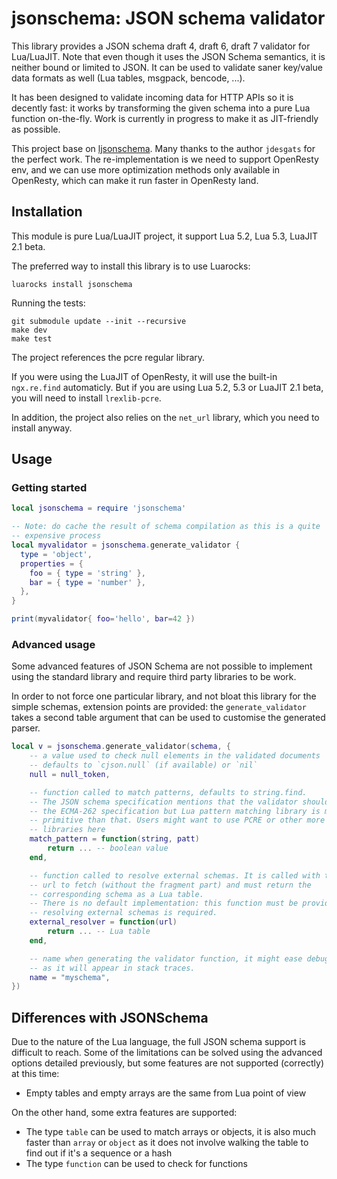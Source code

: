 jsonschema: JSON schema validator
===========================================

This library provides a JSON schema draft 4, draft 6, draft 7 validator for Lua/LuaJIT.
Note that even though it uses the JSON Schema semantics, it is neither bound or limited
to JSON. It can be used to validate saner key/value data formats as well (Lua
tables, msgpack, bencode, ...).

It has been designed to validate incoming data for HTTP APIs so it is decently
fast: it works by transforming the given schema into a pure Lua function
on-the-fly. Work is currently in progress to make it as JIT-friendly as
possible.

This project base on [ljsonschema](https://github.com/jdesgats/ljsonschema). Many thanks to the author `jdesgats` for the perfect work. The re-implementation is we need to support OpenResty env,
and we can use more optimization methods only available in OpenResty, which can make it run faster in OpenResty land.

Installation
------------

This module is pure Lua/LuaJIT project, it support Lua 5.2, Lua 5.3, LuaJIT 2.1 beta.

The preferred way to install this library is to use Luarocks:

    luarocks install jsonschema

Running the tests:

    git submodule update --init --recursive
    make dev
    make test

The project references the pcre regular library.

If you were using the LuaJIT of OpenResty, it will use the built-in `ngx.re.find` automaticly.
But if you are using Lua 5.2, 5.3 or LuaJIT 2.1 beta, you will need to install `lrexlib-pcre`.

In addition, the project also relies on the `net_url` library, which you need to install anyway.

Usage
-----

### Getting started

```lua
local jsonschema = require 'jsonschema'

-- Note: do cache the result of schema compilation as this is a quite
-- expensive process
local myvalidator = jsonschema.generate_validator {
  type = 'object',
  properties = {
    foo = { type = 'string' },
    bar = { type = 'number' },
  },
}

print(myvalidator{ foo='hello', bar=42 })
```

### Advanced usage

Some advanced features of JSON Schema are not possible to implement using the
standard library and require third party libraries to be work.

In order to not force one particular library, and not bloat this library for
the simple schemas, extension points are provided: the `generate_validator`
takes a second table argument that can be used to customise the generated
parser.

```lua
local v = jsonschema.generate_validator(schema, {
    -- a value used to check null elements in the validated documents
    -- defaults to `cjson.null` (if available) or `nil`
    null = null_token,

    -- function called to match patterns, defaults to string.find.
    -- The JSON schema specification mentions that the validator should obey
    -- the ECMA-262 specification but Lua pattern matching library is much more
    -- primitive than that. Users might want to use PCRE or other more powerful
    -- libraries here
    match_pattern = function(string, patt)
        return ... -- boolean value
    end,

    -- function called to resolve external schemas. It is called with the full
    -- url to fetch (without the fragment part) and must return the
    -- corresponding schema as a Lua table.
    -- There is no default implementation: this function must be provided if
    -- resolving external schemas is required.
    external_resolver = function(url)
        return ... -- Lua table
    end,

    -- name when generating the validator function, it might ease debugging as
    -- as it will appear in stack traces.
    name = "myschema",
})
```

Differences with JSONSchema
---------------------------

Due to the nature of the Lua language, the full JSON schema support is
difficult to reach. Some of the limitations can be solved using the advanced
options detailed previously, but some features are not supported (correctly)
at this time:

* Empty tables and empty arrays are the same from Lua point of view


On the other hand, some extra features are supported:

* The type `table` can be used to match arrays or objects, it is also much
  faster than `array` or `object` as it does not involve walking the table to
  find out if it's a sequence or a hash
* The type `function` can be used to check for functions

